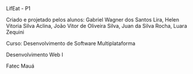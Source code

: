 LifEat - P1 

Criado e projetado pelos alunos: Gabriel Wagner dos Santos Lira, Helen Vitoria Silva Aclina, João Vitor de Oliveira Silva, 
Juan da Silva Rocha, Luara Zequini 

Curso: Desenvolvimento de Software Multiplataforma 

Desenvolvimento Web I

Fatec Mauá
